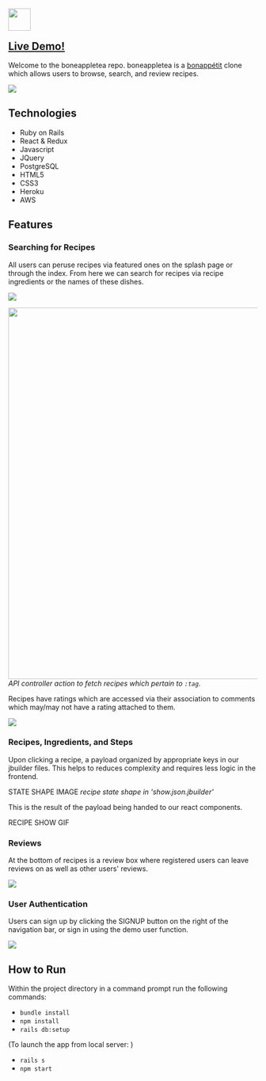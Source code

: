 # [<img src="https://github.com/airusk/boneappletea/blob/master/app/assets/images/src/logo2.png" align ="left" height="45">](http://boneappletea.herokuapp.com/#/)<br>
## [Live Demo!](http://boneappletea.herokuapp.com/#/)

Welcome to the boneappletea repo. boneappletea is a [bonappétit](https://www.bonappetit.com/) clone which allows users to browse, search, and review recipes.<br>

<img src="https://github.com/airusk/boneappletea/blob/master/readme_src/splash_page.png" align ="center"><br>

## Technologies

* Ruby on Rails
* React & Redux
* Javascript
* JQuery
* PostgreSQL
* HTML5
* CSS3
* Heroku
* AWS

## Features

### Searching for Recipes

All users can peruse recipes via featured ones on the splash page or through the index. From here we can search for recipes via recipe ingredients or the names of these dishes.

<img src="https://github.com/airusk/boneappletea/blob/master/readme_src/search_query.gif" align="center"><br>

<img src="https://github.com/airusk/boneappletea/blob/master/readme_src/search_controller_action.png" width="750" align="center"><br>
*API controller action to fetch recipes which pertain to *```:tag```*.*

Recipes have ratings which are accessed via their association to comments which may/may not have a rating attached to them.

<img src="https://github.com/airusk/boneappletea/blob/master/readme_src/rating.gif" align ="center">

### Recipes, Ingredients, and Steps

Upon clicking a recipe, a payload organized by appropriate keys in our jbuilder files. This helps to reduces complexity and requires less logic in the frontend.

STATE SHAPE IMAGE
*recipe state shape in 'show.json.jbuilder'*

This is the result of the payload being handed to our react components.

RECIPE SHOW GIF


### Reviews

At the bottom of recipes is a review box where registered users can leave reviews on as well as other users' reviews.

<img src="https://github.com/airusk/boneappletea/blob/master/readme_src/leave_review.gif" align ="center"><br>


### User Authentication

Users can sign up by clicking the SIGNUP button on the right of the navigation bar, or sign in using the demo user function.

<img src="https://github.com/airusk/boneappletea/blob/master/readme_src/user_login.gif" align ="center">


## How to Run

Within the project directory in a command prompt run the following commands:
* ```bundle install```
* ```npm install```
* ```rails db:setup```

(To launch the app from local server: )
* ```rails s```
* ```npm start```

